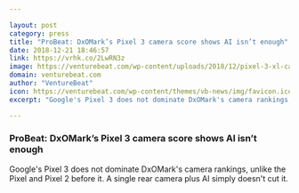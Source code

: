 ```yaml
---

layout: post
category: press
title: "ProBeat: DxOMark’s Pixel 3 camera score shows AI isn’t enough"
date: 2018-12-21 18:46:57
link: https://vrhk.co/2LwRN3z
image: https://venturebeat.com/wp-content/uploads/2018/12/pixel-3-xl-camera-back.jpg?fit=2000%2C1000&strip=all
domain: venturebeat.com
author: "VentureBeat"
icon: https://venturebeat.com/wp-content/themes/vb-news/img/favicon.ico
excerpt: "Google's Pixel 3 does not dominate DxOMark's camera rankings, unlike the Pixel and Pixel 2 before it. A single rear camera plus AI simply doesn't cut it."

---
```


### ProBeat: DxOMark’s Pixel 3 camera score shows AI isn’t enough

Google's Pixel 3 does not dominate DxOMark's camera rankings, unlike the Pixel and Pixel 2 before it. A single rear camera plus AI simply doesn't cut it.
